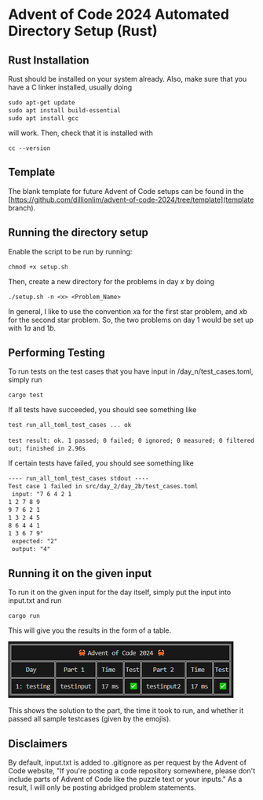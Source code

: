 # Advent of Code 2024 Automated Directory Setup (Rust)

## Rust Installation

Rust should be installed on your system already. Also, make sure that you have a C linker installed, usually doing 
```
sudo apt-get update
sudo apt install build-essential
sudo apt install gcc
```
will work. Then, check that it is installed with
```
cc --version
```

## Template

The blank template for future Advent of Code setups can be found in the [https://github.com/dillionlim/advent-of-code-2024/tree/template](template branch).

## Running the directory setup

Enable the script to be run by running:
```
chmod +x setup.sh
```

Then, create a new directory for the problems in day $x$ by doing 
```
./setup.sh -n <x> <Problem_Name>
```

In general, I like to use the convention $x$a for the first star problem, and $x$b for the second star problem. So, the two problems on day 1 would be set up with $1a$ and $1b$.

## Performing Testing

To run tests on the test cases that you have input in /day_n/test_cases.toml, simply run
```
cargo test
```

If all tests have succeeded, you should see something like
```
test run_all_toml_test_cases ... ok

test result: ok. 1 passed; 0 failed; 0 ignored; 0 measured; 0 filtered out; finished in 2.96s
```

If certain tests have failed, you should see something like
```
---- run_all_toml_test_cases stdout ----
Test case 1 failed in src/day_2/day_2b/test_cases.toml
 input: "7 6 4 2 1
1 2 7 8 9
9 7 6 2 1
1 3 2 4 5
8 6 4 4 1
1 3 6 7 9"
 expected: "2"
 output: "4"
```

## Running it on the given input

To run it on the given input for the day itself, simply put the input into input.txt and run 
```
cargo run
```

This will give you the results in the form of a table.

![Output Table](table.png)

This shows the solution to the part, the time it took to run, and whether it passed all sample testcases (given by the emojis).

## Disclaimers

By default, input.txt is added to .gitignore as per request by the Advent of Code website, "If you're posting a code repository somewhere, please don't include parts of Advent of Code like the puzzle text or your inputs." As a result, I will only be posting abridged problem statements.